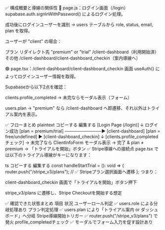 ✅ 構成概要と導線の関係性
🔐 page.js：ログイン画面（/login）
supabase.auth.signInWithPassword() によるログイン処理。

成功後にログインユーザーを識別 → users テーブルから role, status, email, plan を取得。

ユーザーが "client" の場合：

プラン	リダイレクト先
"premium" or "trial"	/client-dashboard（利用開始済）
その他	/client-dashboard/client-dashboard_checkin（案内導線へ）

🟢 page.tsx：/client-dashboard/client-dashboard_checkin 画面
useAuth() によってログインユーザー情報を取得。

Supabaseから以下2点を確認：

clients.profile_completed → 未完ならモーダル表示（フォーム）

users.plan → "premium" なら /client-dashboard へ即遷移、それ以外はトライアル案内を表示。

✅ フローまとめ
plaintext
コピーする
編集する
[Login Page (/login)]
      ↓ ログイン成功
[plan = premium/trial] ────────────▶ [client-dashboard]
[plan = free/undefined]             ▶ [client-dashboard_checkin]
                                              ↓
                                     [clients.profile_completed チェック]
                                     → 未完了なら ClientInfoForm モーダル表示
                                     → 完了 & plan ≠ premium → 「トライアルを開始」ボタン
✅ Stripe導線への接続点
page.tsx では以下のトライアル導線がキーになります：

ts
コピーする
編集する
const handleStartTrial = (): void => {
  router.push("/stripe_v3/plans"); // ✅ Stripeプラン選択画面へ遷移
};
つまり：

client-dashboard_checkin 画面で「トライアルを開始」ボタン押下

stripe_v3/plans に遷移し、Stripe Checkoutを開始する想定

✅ 確認できた状態まとめ
項目	状況
ユーザーロール判定	✅ users.role による分岐処理あり
プラン判定処理	✅ users.plan により「トライアル案内 or ダッシュボード」へ分岐
Stripe導線開始トリガー	✅ router.push("/stripe_v3/plans") で発火
profile_completedチェック	✅ モーダルでフォーム入力を促す設計あり

